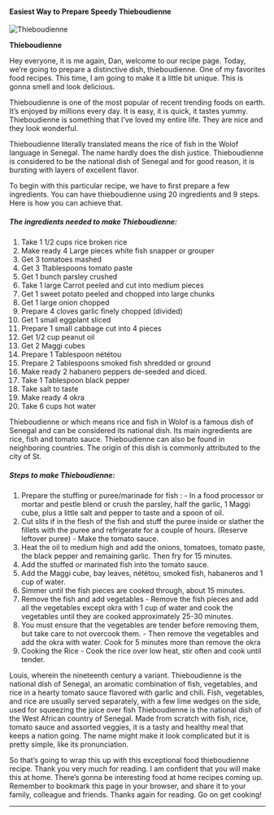             

#### Easiest Way to Prepare Speedy Thieboudienne

![Thieboudienne](https://img-global.cpcdn.com/recipes/5f37b89f2dec3c98/751x532cq70/thieboudienne-recipe-main-photo.jpg)

**Thieboudienne**

Hey everyone, it is me again, Dan, welcome to our recipe page. Today, we’re going to prepare a distinctive dish, thieboudienne. One of my favorites food recipes. This time, I am going to make it a little bit unique. This is gonna smell and look delicious.

Thieboudienne is one of the most popular of recent trending foods on earth. It’s enjoyed by millions every day. It is easy, it is quick, it tastes yummy. Thieboudienne is something that I’ve loved my entire life. They are nice and they look wonderful.

Thieboudienne literally translated means the rice of fish in the Wolof language in Senegal. The name hardly does the dish justice. Thieboudienne is considered to be the national dish of Senegal and for good reason, it is bursting with layers of excellent flavor.

To begin with this particular recipe, we have to first prepare a few ingredients. You can have thieboudienne using 20 ingredients and 9 steps. Here is how you can achieve that.

##### The ingredients needed to make Thieboudienne:

1.  Take 1 1/2 cups rice broken rice
2.  Make ready 4 Large pieces white fish snapper or grouper
3.  Get 3 tomatoes mashed
4.  Get 3 Ttablespoons tomato paste
5.  Get 1 bunch parsley crushed
6.  Take 1 large Carrot peeled and cut into medium pieces
7.  Get 1 sweet potato peeled and chopped into large chunks
8.  Get 1 large onion chopped
9.  Prepare 4 cloves garlic finely chopped (divided)
10.  Get 1 small eggplant sliced
11.  Prepare 1 small cabbage cut into 4 pieces
12.  Get 1/2 cup peanut oil
13.  Get 2 Maggi cubes
14.  Prepare 1 Tablespoon nététou
15.  Prepare 2 Tablespoons smoked fish shredded or ground
16.  Make ready 2 habanero peppers de-seeded and diced.
17.  Take 1 Tablespoon black pepper
18.  Take salt to taste
19.  Make ready 4 okra
20.  Take 6 cups hot water

Thieboudienne or which means rice and fish in Wolof is a famous dish of Senegal and can be considered its national dish. Its main ingredients are rice, fish and tomato sauce. Thieboudienne can also be found in neighboring countries. The origin of this dish is commonly attributed to the city of St.

##### Steps to make Thieboudienne:

1.  Prepare the stuffing or puree/marinade for fish : - In a food processor or mortar and pestle blend or crush the parsley, half the garlic, 1 Maggi cube, plus a little salt and pepper to taste and a spoon of oil.
2.  Cut slits if in the flesh of the fish and stuff the puree inside or slather the fillets with the puree and refrigerate for a couple of hours. (Reserve leftover puree) - Make the tomato sauce.
3.  Heat the oil to medium high and add the onions, tomatoes, tomato paste, the black pepper and remaining garlic. Then fry for 15 minutes.
4.  Add the stuffed or marinated fish into the tomato sauce.
5.  Add the Maggi cube, bay leaves, nététou, smoked fish, habaneros and 1 cup of water.
6.  Simmer until the fish pieces are cooked through, about 15 minutes.
7.  Remove the fish and add vegetables - Remove the fish pieces and add all the vegetables except okra with 1 cup of water and cook the vegetables until they are cooked approximately 25-30 minutes.
8.  You must ensure that the vegetables are tender before removing them, but take care to not overcook them. - Then remove the vegetables and add the okra with water. Cook for 5 minutes more than remove the okra
9.  Cooking the Rice - Cook the rice over low heat, stir often and cook until tender.

Louis, wherein the nineteenth century a variant. Thieboudienne is the national dish of Senegal, an aromatic combination of fish, vegetables, and rice in a hearty tomato sauce flavored with garlic and chili. Fish, vegetables, and rice are usually served separately, with a few lime wedges on the side, used for squeezing the juice over fish Thieboudienne is the national dish of the West African country of Senegal. Made from scratch with fish, rice, tomato sauce and assorted veggies, it is a tasty and healthy meal that keeps a nation going. The name might make it look complicated but it is pretty simple, like its pronunciation.

So that’s going to wrap this up with this exceptional food thieboudienne recipe. Thank you very much for reading. I am confident that you will make this at home. There’s gonna be interesting food at home recipes coming up. Remember to bookmark this page in your browser, and share it to your family, colleague and friends. Thanks again for reading. Go on get cooking!

* * *